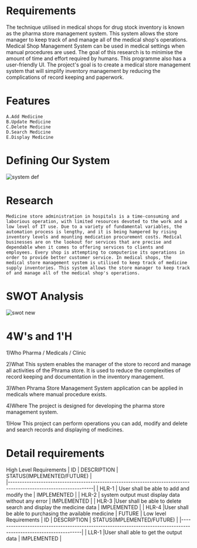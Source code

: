 # Requirements
The technique utilised in medical shops for drug stock inventory is known as the pharma store management system. This system allows the store manager to keep track of and manage all of the medical shop's operations. Medical Shop Management System can be used in medical settings when manual procedures are used. The goal of this research is to minimise the amount of time and effort required by humans. This programme also has a user-friendly UI. The project's goal is to create a medical store management system that will simplify inventory management by reducing the complications of record keeping and paperwork.
# Features
    A.Add Medicine
    B.Update Medicine
    C.Delete Medicine
    D.Search Medicine
    E.Display Medicine
# Defining Our System
![system def](https://user-images.githubusercontent.com/99154929/153709515-a03adbae-944d-42f5-8043-e8195c063652.png)
 # Research
    Medicine store administration in hospitals is a time-consuming and laborious operation, with limited resources devoted to the work and a low level of IT use. Due to a variety of fundamental variables, the automation process is lengthy, and it is being hampered by rising inventory levels and mounting medication procurement costs. Medical businesses are on the lookout for services that are precise and dependable when it comes to offering services to clients and employees. Every shop is attempting to computerise its operations in order to provide better customer service. In medical shops, the medical store management system is utilised to keep track of medicine supply inventories. This system allows the store manager to keep track of and manage all of the medical shop's operations.
# SWOT Analysis 
![swot new](https://user-images.githubusercontent.com/99154929/153709441-bd51dd53-5491-4268-86ea-8e93ddec8411.png)
# 4W's and 1'H
1)Who
Pharma / Medicals / Clinic

2)What
This system enables the manager of the store to record and manage all activities of the Phrama store. It is used to reduce the complexities of record keeping and documentation in the inventory management.

3)When
Phrama Store Management System application can be applied in medicals where manual procedure exists.

4)Where
The project is designed for developing the pharma store management system.

1)How
This project can perform operations you can add, modify and delete and search records and displaying of medicines.
# Detail requirements
High Level Requirements
|     ID       |    DESCRIPTION                                                    |   STATUS(IMPLEMENTED/FUTURE)  |   
|------------------------------------------------------------------------------------------------------------------|
|    HLR-1      |  User shall be able to add and modify the                        |    IMPLEMENTED                |
|    HLR-2      |  system output must display data without any error               |    IMPLEMENTED                |
|    HLR-3      |User shall be able to delete search and display the medicine data |    IMPLEMENTED                |
|    HLR-4      |User shall be able to purchasing the available medicine           |    FUTURE                     |
Low level Requirements
|     ID        |   DESCRIPTION                                                    |   STATUS(IMPLEMENTED/FUTURE)  |
|------------------------------------------------------------------------------------------------------------------|
|    LLR-1      |User shall able to get the output data                            |     IMPLEMENTED               |



